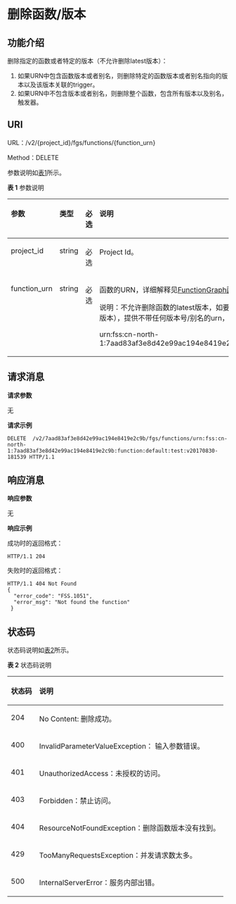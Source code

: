 # 删除函数/版本<a name="functiongraph_06_0109"></a>

## 功能介绍<a name="section65270051"></a>

删除指定的函数或者特定的版本（不允许删除latest版本）：

1.  如果URN中包含函数版本或者别名，则删除特定的函数版本或者别名指向的版本以及该版本关联的trigger。
2.  如果URN中不包含版本或者别名，则删除整个函数，包含所有版本以及别名，触发器。

## URI<a name="section50559552"></a>

URL：/v2/\{project\_id\}/fgs/functions/\{function\_urn\}

Method：DELETE

参数说明如[表1](#d0e2906)所示。

**表 1**  参数说明

<a name="d0e2906"></a>
<table><thead align="left"><tr id="row1133032"><th class="cellrowborder" valign="top" width="14.000000000000002%" id="mcps1.2.5.1.1"><p id="p24666792"><a name="p24666792"></a><a name="p24666792"></a>参数</p>
</th>
<th class="cellrowborder" valign="top" width="10%" id="mcps1.2.5.1.2"><p id="p51853153"><a name="p51853153"></a><a name="p51853153"></a>类型</p>
</th>
<th class="cellrowborder" valign="top" width="10%" id="mcps1.2.5.1.3"><p id="p39355834"><a name="p39355834"></a><a name="p39355834"></a>必选</p>
</th>
<th class="cellrowborder" valign="top" width="66%" id="mcps1.2.5.1.4"><p id="p33705947"><a name="p33705947"></a><a name="p33705947"></a>说明</p>
</th>
</tr>
</thead>
<tbody><tr id="row45827181"><td class="cellrowborder" valign="top" width="14.000000000000002%" headers="mcps1.2.5.1.1 "><p id="p21014167"><a name="p21014167"></a><a name="p21014167"></a>project_id</p>
</td>
<td class="cellrowborder" valign="top" width="10%" headers="mcps1.2.5.1.2 "><p id="p24425986"><a name="p24425986"></a><a name="p24425986"></a>string</p>
</td>
<td class="cellrowborder" valign="top" width="10%" headers="mcps1.2.5.1.3 "><p id="p32347862"><a name="p32347862"></a><a name="p32347862"></a>必选</p>
</td>
<td class="cellrowborder" valign="top" width="66%" headers="mcps1.2.5.1.4 "><p id="p2931129"><a name="p2931129"></a><a name="p2931129"></a>Project Id。</p>
</td>
</tr>
<tr id="row26380169"><td class="cellrowborder" valign="top" width="14.000000000000002%" headers="mcps1.2.5.1.1 "><p id="p56418953"><a name="p56418953"></a><a name="p56418953"></a>function_urn</p>
</td>
<td class="cellrowborder" valign="top" width="10%" headers="mcps1.2.5.1.2 "><p id="p6532461"><a name="p6532461"></a><a name="p6532461"></a>string</p>
</td>
<td class="cellrowborder" valign="top" width="10%" headers="mcps1.2.5.1.3 "><p id="p59367326"><a name="p59367326"></a><a name="p59367326"></a>必选</p>
</td>
<td class="cellrowborder" valign="top" width="66%" headers="mcps1.2.5.1.4 "><p id="p44024067"><a name="p44024067"></a><a name="p44024067"></a>函数的URN，详细解释见<a href="FunctionGraph函数模型.md">FunctionGraph函数模型</a>的描述。</p>
<p id="p35590381536"><a name="p35590381536"></a><a name="p35590381536"></a>说明：不允许删除函数的latest版本，如要删除整个函数（包含所有版本），提供不带任何版本号/别名的urn，如：</p>
<p id="p123115313544"><a name="p123115313544"></a><a name="p123115313544"></a>urn:fss:cn-north-1:7aad83af3e8d42e99ac194e8419e2c9b:function:default:test</p>
</td>
</tr>
</tbody>
</table>

## 请求消息<a name="section52382792"></a>

**请求参数**

无

**请求示例**

```
DELETE  /v2/7aad83af3e8d42e99ac194e8419e2c9b/fgs/functions/urn:fss:cn-north-1:7aad83af3e8d42e99ac194e8419e2c9b:function:default:test:v20170830-181539 HTTP/1.1
```

## 响应消息<a name="section1683082"></a>

**响应参数**

无

**响应示例**

成功时的返回格式：

```
HTTP/1.1 204
```

失败时的返回格式：

```
HTTP/1.1 404 Not Found 
{ 
  "error_code": "FSS.1051", 
  "error_msg": "Not found the function" 
 }
```

## 状态码<a name="section15147745"></a>

状态码说明如[表2](#d0e2985)所示。

**表 2**  状态码说明

<a name="d0e2985"></a>
<table><thead align="left"><tr id="row17200947"><th class="cellrowborder" valign="top" width="13.13%" id="mcps1.2.3.1.1"><p id="p51099441"><a name="p51099441"></a><a name="p51099441"></a>状态码</p>
</th>
<th class="cellrowborder" valign="top" width="86.87%" id="mcps1.2.3.1.2"><p id="p45414023"><a name="p45414023"></a><a name="p45414023"></a>说明</p>
</th>
</tr>
</thead>
<tbody><tr id="row136971436202215"><td class="cellrowborder" valign="top" width="13.13%" headers="mcps1.2.3.1.1 "><p id="p10698736132218"><a name="p10698736132218"></a><a name="p10698736132218"></a>204</p>
</td>
<td class="cellrowborder" valign="top" width="86.87%" headers="mcps1.2.3.1.2 "><p id="p13698163682216"><a name="p13698163682216"></a><a name="p13698163682216"></a>No Content: 删除成功。</p>
</td>
</tr>
<tr id="row54657246"><td class="cellrowborder" valign="top" width="13.13%" headers="mcps1.2.3.1.1 "><p id="p65160797"><a name="p65160797"></a><a name="p65160797"></a>400</p>
</td>
<td class="cellrowborder" valign="top" width="86.87%" headers="mcps1.2.3.1.2 "><p id="p43533229"><a name="p43533229"></a><a name="p43533229"></a>InvalidParameterValueException： 输入参数错误。</p>
</td>
</tr>
<tr id="row56254747"><td class="cellrowborder" valign="top" width="13.13%" headers="mcps1.2.3.1.1 "><p id="p60340647"><a name="p60340647"></a><a name="p60340647"></a>401</p>
</td>
<td class="cellrowborder" valign="top" width="86.87%" headers="mcps1.2.3.1.2 "><p id="p55754199"><a name="p55754199"></a><a name="p55754199"></a>UnauthorizedAccess：未授权的访问。</p>
</td>
</tr>
<tr id="row912120374016"><td class="cellrowborder" valign="top" width="13.13%" headers="mcps1.2.3.1.1 "><p id="p1912111317400"><a name="p1912111317400"></a><a name="p1912111317400"></a>403</p>
</td>
<td class="cellrowborder" valign="top" width="86.87%" headers="mcps1.2.3.1.2 "><p id="p81214324018"><a name="p81214324018"></a><a name="p81214324018"></a>Forbidden：禁止访问。</p>
</td>
</tr>
<tr id="row32025744"><td class="cellrowborder" valign="top" width="13.13%" headers="mcps1.2.3.1.1 "><p id="p43948466"><a name="p43948466"></a><a name="p43948466"></a>404</p>
</td>
<td class="cellrowborder" valign="top" width="86.87%" headers="mcps1.2.3.1.2 "><p id="p3055980"><a name="p3055980"></a><a name="p3055980"></a>ResourceNotFoundException：删除函数版本没有找到。</p>
</td>
</tr>
<tr id="row27503826"><td class="cellrowborder" valign="top" width="13.13%" headers="mcps1.2.3.1.1 "><p id="p13217444"><a name="p13217444"></a><a name="p13217444"></a>429</p>
</td>
<td class="cellrowborder" valign="top" width="86.87%" headers="mcps1.2.3.1.2 "><p id="p63980067"><a name="p63980067"></a><a name="p63980067"></a>TooManyRequestsException：并发请求数太多。</p>
</td>
</tr>
<tr id="row38949694"><td class="cellrowborder" valign="top" width="13.13%" headers="mcps1.2.3.1.1 "><p id="p808683"><a name="p808683"></a><a name="p808683"></a>500</p>
</td>
<td class="cellrowborder" valign="top" width="86.87%" headers="mcps1.2.3.1.2 "><p id="p65503352"><a name="p65503352"></a><a name="p65503352"></a>InternalServerError：服务内部出错。</p>
</td>
</tr>
</tbody>
</table>


